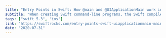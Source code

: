 ```yaml
---
title: "Entry Points in Swift: How @main and @UIApplicationMain work internally"
subtitle: "When creating Swift command-line programs, the Swift compiler automatically generates the main C function, which is used as the program's entry point. On iOS, where the entry point needs to be more tightly controlled, Swift provides attributes that can be used to designate an app's entry point. In this post, Bruno Rocha looks at how Swift determines the entry point of an app and explains how the attributes available in iOS work internally."
tags: ["swift 5.3", "ios"]
link: "https://swiftrocks.com/entry-points-swift-uiapplicationmain-main"
date: "2020-07-31"
---
```

